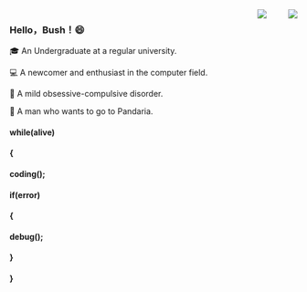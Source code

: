 
<img align="right" src="https://github-readme-stats.vercel.app/api?username=HelloBush&show_icons=true&icon_color=007500&text_color=718096&bg_color=ffffff&hide_title=true" />
<img  style="margin-right:35px;" align="right" src="https://user-images.githubusercontent.com/66152079/111757485-55469500-88d6-11eb-9693-3fa4c3868600.png"/>

### Hello，Bush！😄

🎓 An Undergraduate at a regular university.

💻 A newcomer and enthusiast in the computer field.

👔 A mild obsessive-compulsive disorder.

🐼 A man who wants to go to Pandaria.  


#### while(alive)

#### {

####  coding();
  
####  if(error)
  
####    {
    
####      debug();
      
####    }
    
#### }
